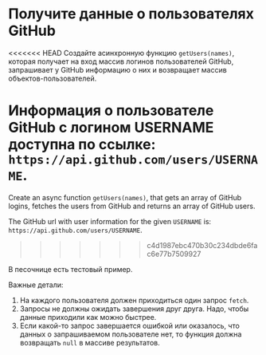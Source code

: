 # Получите данные о пользователях GitHub

<<<<<<< HEAD
Создайте асинхронную функцию `getUsers(names)`, которая получает на вход массив логинов пользователей GitHub, запрашивает у GitHub информацию о них и возвращает массив объектов-пользователей.

Информация о пользователе GitHub с логином USERNAME доступна по ссылке: `https://api.github.com/users/USERNAME`.
=======
Create an async function `getUsers(names)`, that gets an array of GitHub logins, fetches the users from GitHub and returns an array of GitHub users.

The GitHub url with user information for the given `USERNAME` is: `https://api.github.com/users/USERNAME`.
>>>>>>> c4d1987ebc470b30c234dbde6fac6e77b7509927

В песочнице есть тестовый пример.

Важные детали:

1. На каждого пользователя должен приходиться один запрос `fetch`.
2. Запросы не должны ожидать завершения друг друга. Надо, чтобы данные приходили как можно быстрее.
3. Если какой-то запрос завершается ошибкой или оказалось, что данных о запрашиваемом пользователе нет, то функция должна возвращать `null` в массиве результатов.
